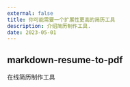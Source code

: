 ```yaml
---
external: false
title: 你可能需要一个扩展性更高的简历工具
description: 介绍简历制作工具.
date: 2023-05-01
---
```


## markdown-resume-to-pdf
在线简历制作工具
